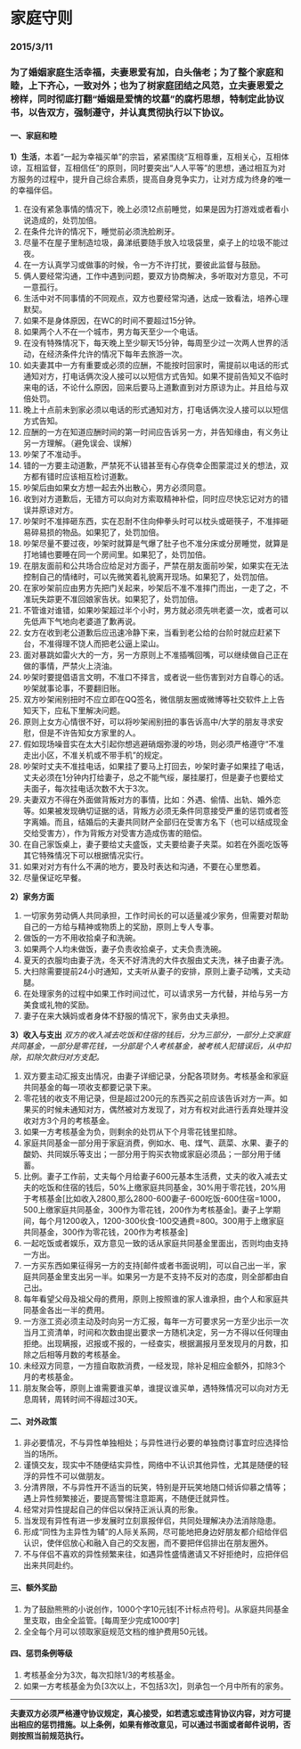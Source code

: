 # 家庭守则 #
### 2015/3/11 ###
### 为了婚姻家庭生活幸福，夫妻恩爱有加，白头偕老；为了整个家庭和睦，上下齐心，一致对外；也为了树家庭团结之风范，立夫妻恩爱之榜样，同时彻底打翻“婚姻是爱情的坟墓”的腐朽思想，特制定此协议书，以告双方，强制遵守，并认真贯彻执行以下协议。 ###
#### 一、家庭和睦 ####
**1）生活**，本着“一起为幸福买单”的宗旨，紧紧围绕“互相尊重，互相关心，互相体谅，互相监督，互相信任”的原则，同时要突出“人人平等”的思想，通过相互为对方服务的过程中，提升自己综合素质，提高自身竞争实力，让对方成为终身的唯一的幸福伴侣。

1. 在没有紧急事情的情况下，晚上必须12点前睡觉，如果是因为打游戏或者看小说造成的，处罚加倍。
2. 在条件允许的情况下，睡觉前必须洗脸刷牙。
3. 尽量不在屋子里制造垃圾，鼻涕纸要随手放入垃圾袋里，桌子上的垃圾不能过夜。
4. 在一方认真学习或做事的时候，令一方不许打扰，要彼此监督与鼓励。
5. 俩人要经常沟通，工作中遇到问题，要双方协商解决，多听取对方意见，不可一意孤行。
6. 生活中对不同事情的不同观点，双方也要经常沟通，达成一致看法，培养心理默契。
7. 如果不是身体原因，在WC的时间不要超过15分钟。
8. 如果两个人不在一个城市，男方每天至少一个电话。
9. 在没有特殊情况下，每天晚上至少聊天15分钟，每周至少过一次两人世界的活动，在经济条件允许的情况下每年去旅游一次。
10. 如夫妻其中一方有重要或必须的应酬，不能按时回家时，需提前以电话的形式通知对方，打电话俩次没人接可以以短信方式告知。如果不提前告知又不临时来电的话，不论什么原因，回来后要马上道歉直到对方原谅为止。并且给与双倍处罚。
11. 晚上十点前未到家必须以电话的形式通知对方，打电话俩次没人接可以以短信方式告知。
12. 应酬的一方在知道应酬时间的第一时间应告诉另一方，并告知缘由，有义务让另一方理解。（避免误会、误解）
13. 吵架了不准动手。
14. 错的一方要主动道歉，严禁死不认错甚至有心存侥幸企图蒙混过关的想法，双方都有错时应该相互检讨道歉。
15. 吵架后由如果女方想一起去外出散心，男方必须同意。
16. 收到对方道歉后，无错方可以向对方索取精神补偿，同时应尽快忘记对方的错误并原谅对方。
17. 吵架时不准摔砸东西，实在忍耐不住向伸拳头时可以枕头或砸筷子，不准摔砸易碎易损的物品。如果犯了，处罚加倍。
18. 吵架尽量不要过夜，吵架时就算是气爆了肚子也不准分床或分房睡觉，就算是打地铺也要睡在同一个房间里。如果犯了，处罚加倍。
19. 在朋友面前和公共场合应给足对方面子，严禁在朋友面前吵架，如果实在无法控制自己的情绪时，可以先微笑着礼貌离开现场。如果犯了，处罚加倍。
20. 在家吵架前应由男方先把门关起来，吵架后不准不准摔门而出，一走了之，不准玩失踪更不准回娘家告状。如果犯了，处罚加倍。
21. 不管谁对谁错，如果吵架超过半个小时，男方就必须先哄老婆一次，或者可以先低声下气地向老婆道了歉再说。
22. 女方在收到老公道歉后应迅速冷静下来，当看到老公给的台阶时就应赶紧下台，不准得理不饶人而把老公逼上梁山。
23. 面对暴跳如雷火大的一方，另一方原则上不准插嘴回嘴，可以继续做自己正在做的事情，严禁火上浇油。
24. 吵架时要提倡语言文明，不准口不择言，或者说一些伤害到对方自尊心的话。吵架就事论事，不要翻旧账。
25. 双方吵架闹别扭时不应立即在QQ签名，微信朋友圈或微博等社交软件上上告知天下，应私下里解决问题。
26. 原则上女方心情很不好，可以将吵架闹别扭的事告诉高中/大学的朋友寻求安慰，但是不许告知女方家里的人。
27. 假如现场噪音实在太大引起你想逃避硝烟弥漫的吵场，则必须严格遵守“不准走出小区，不准关机或不带手机”的规定。
28. 吵架时丈夫不准挂电话，如果挂了要马上打回去，吵架时妻子如果挂了电话，丈夫必须在1分钟内打给妻子，总之不能气绥，屡挂屡打，但是妻子也要给丈夫面子，每次挂电话次数不大于3次。
29. 夫妻双方不得在外面做背叛对方的事情，比如：外遇、偷情、出轨、婚外恋等。如果被发现确切证据的话，背叛方必须无条件同意接受严重的惩罚或者签字离婚。而且，结婚后的夫妻共同财产全部归在受害方名下（也可以结成现金交给受害方），作为背叛方对受害方造成伤害的赔偿。
30. 在自己家饭桌上，妻子要给丈夫盛饭，丈夫要给妻子夹菜。如若在外面吃饭等其它特殊情况下可以根据情况实行。
31. 如果对对方有什么不满的地方，要及时表达和沟通，不要在心里憋着。
32. 尽量保证吃早餐。

**2）家务方面** 

1. 一切家务劳动俩人共同承担，工作时间长的可以适量减少家务，但需要对帮助自己的一方给与精神或物质上的奖励，原则上专人专事。
2. 做饭的一方不用收拾桌子和洗碗。
3. 如果两个人均未做饭，妻子负责收拾桌子，丈夫负责洗碗。
4. 夏天的衣服均由妻子洗，冬天不好清洗的大件衣服由丈夫洗，袜子由妻子洗。
5. 大扫除需要提前24小时通知，丈夫听从妻子的安排，原则上妻子动嘴，丈夫动腿。
6. 在处理家务的过程中如果工作时间过忙，可以请求另一方代替，并给与另一方美食或礼物的奖励。
7. 妻子在来大姨妈或者身体不舒服的情况下，家务由丈夫承担。

**3）收入与支出**
*双方的收入减去吃饭和住宿的钱后，分为三部分，一部分上交家庭共同基金，一部分是零花钱，一分部是个人考核基金，被考核人犯错误后，从中扣除，扣除欠款归对方支配。*

1. 双方要主动汇报支出情况，由妻子详细记录，分配各项财务。考核基金和家庭共同基金的每一项收支都要记录下来。
2. 零花钱的收支不用记录，但是超过200元的东西买之前应该告诉对方一声。如果买的时候未通知对方，偶然被对方发现了，对方有权对此进行丢弃处理并没收对方3个月的考核基金。
3. 如果一方考核基金为负，则剩余的处罚从下个月零花钱里扣除。
4. 家庭共同基金一部分用于家庭消费，例如水、电、煤气、蔬菜、水果、妻子的酸奶、共同娱乐等支出；一部分用于购买衣物或家庭必须品；一部分用于储蓄。
5. 比例。妻子工作前，丈夫每个月给妻子600元基本生活费，丈夫的收入减去丈夫的吃饭和住宿的钱后，50%上缴家庭共同基金，30%用于零花钱，20%用于考核基金[比如收入2800,那么2800-600妻子-600吃饭-600住宿=1000，500上缴家庭共同基金，300作为零花钱，200作为考核基金]。妻子上学期间，每个月1200收入，1200-300伙食-100交通费=800。300用于上缴家庭共同基金，300作为零花钱，200作为考核基金]
6. 一起吃饭或者娱乐，双方意见一致的话从家庭共同基金里面出，否则均由支持一方出。
7. 一方买东西如果征得另一方的支持[邮件或者书面说明]，可以自己出一半，家庭共同基金里支出另一半。如果另一方是不支持不反对的态度，则全部都由自己出。
8. 每年看望父母及祖父母的费用，原则上按照谁的家人谁承担，由个人和家庭共同基金各出一半的费用。
9. 一方涨工资必须主动及时向另一方汇报，每年一方可要求另一方至少出示一次当月工资清单，时间和次数由提出要求一方随机决定，另一方不得以任何理由拒绝。出现瞒报，迟报或不报的，一经查实，根据漏报月至发现月的月数，扣除之后相等月数的考核基金。
10. 未经双方同意，一方擅自取款消费，一经发现，除补足相应金额外，扣除3个月的考核基金。
11. 朋友聚会等，原则上谁需要谁买单，谁提议谁买单，遇特殊情况可以向对方无息周转，周转时间不得超过30天。

#### 二、对外政策 ####
1. 非必要情况，不与异性单独相处；与异性进行必要的单独商讨事宜时应选择恰当的场所。
2. 谨慎交友，现实中不随便结实异性，网络中不认识其他异性，尤其是随便的轻浮的异性不可以做朋友。
3. 分清界限，不与异性开不适当的玩笑，特别是开玩笑地随口倾诉仰慕之情等；遇上异性频繁接近，要提高警惕注意距离，不随便迁就异性。
4. 经常对异性提起自己的伴侣以保持正派认真的形象。
5. 当发现有异性有进一步发展时立刻禀报伴侣，共同处理解决办法消除隐患。
6. 形成“同性为主异性为辅”的人际关系网，尽可能地把身边好朋友都介绍给伴侣认识，使伴侣放心和融入自己的交友圈，而不要把伴侣排出在朋友圈外。
7. 不与伴侣不喜欢的异性频繁来往，如遇异性盛情邀请又不好拒绝时，应把伴侣出来共同赴约。

#### 三、额外奖励 ####
1. 为了鼓励熊熊的小说创作，1000个字10元钱[不计标点符号]。从家庭共同基金里支取，由全全监管。[每周至少完成1000字]
2. 全全每个月可以领取家庭规范文档的维护费用50元钱。

#### 四、惩罚条例等级 ####
1. 考核基金分为3次，每次扣除1/3的考核基金。
2. 如果一方考核基金为负[3次以上，不包括3次]，则承包一个月中所有的家务。

----------
**夫妻双方必须严格遵守协议规定，真心接受，如若遗忘或违背协议内容，对方可提出相应的惩罚措施。以上条例，如果有修改意见，可以通过书面或者邮件说明，否则按照当前规范执行。**
